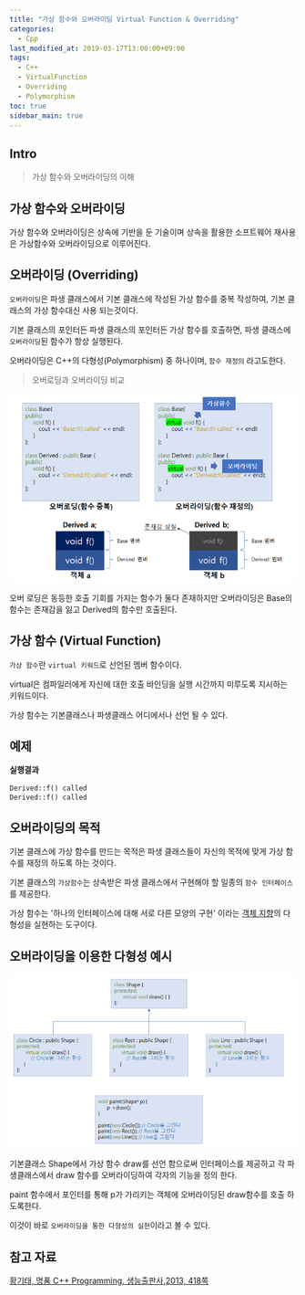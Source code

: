 ```yaml
---
title: "가상 함수와 오버라이딩 Virtual Function & Overriding"
categories: 
  - Cpp
last_modified_at: 2019-03-17T13:00:00+09:00
tags: 
  - C++
  - VirtualFunction
  - Overriding
  - Polymorphism
toc: true
sidebar_main: true
---
```


## Intro

> 가상 함수와 오버라이딩의 이해


## 가상 함수와 오버라이딩

가상 함수와 오버라이딩은 상속에 기반을 둔 기술이며 상속을 활용한 
소프트웨어 재사용은 가상함수와 오버라이딩으로 이루어진다.


## 오버라이딩 (Overriding)

`오버라이딩`은 파생 클래스에서 기본 클래스에 작성된 가상 함수를 중복 작성하여,
기본 클래스의 가상 함수대신 사용 되는것이다.

기본 클래스의 포인터든 파생 클래스의 포인터든 가상 함수를 호출하면, 파생 클래스에 `오버라이딩`된 함수가 항상 실행된다.

오버라이딩은 C++의 다형성(Polymorphism) 중 하나이며, `함수 재정의` 라고도한다.

> 오버로딩과 오버라이딩 비교

![1](https://github.com/lesslate/lesslate.github.io/blob/master/assets/img/cpp/overriding/1.png?raw=true)

오버 로딩은 동등한 호출 기회를 가지는 함수가 둘다 존재하지만 오버라이딩은 Base의 함수는 존재감을 잃고 Derived의 함수만 호출된다.


## 가상 함수 (Virtual Function)

`가상 함수`란 `virtual 키워드`로 선언된 멤버 함수이다. 

virtual은 컴파일러에게 자신에 대한 호출 바인딩을 실행 시간까지 미루도록 지시하는 키워드이다.

가상 함수는 기본클래스나 파생클래스 어디에서나 선언 될 수 있다.

## 예제

<script src="https://gist.github.com/lesslate/782fd1721c30e5453420e6e63fcb16b8.js"></script>

**실행결과**

```
Derived::f() called
Derived::f() called
```

## 오버라이딩의 목적

기본 클래스에 가상 함수를 만드는 목적은 파생 클래스들이 자신의 목적에 맞게 가상 함수를 재정의 하도록 하는 것이다. 

기본 클래스의 `가상함수`는 상속받은 파생 클래스에서 구현해야 할 일종의 `함수 인터페이스`를 제공한다.

가상 함수는 '하나의 인터페이스에 대해 서로 다른 모양의 구현' 이라는 [객체 지향](https://lesslate.github.io/cpp/%EA%B0%9D%EC%B2%B4%EC%A7%80%ED%96%A5-%ED%94%84%EB%A1%9C%EA%B7%B8%EB%9E%98%EB%B0%8D/)의 다형성을 실현하는 도구이다.

## 오버라이딩을 이용한 다형성 예시

![2](https://github.com/lesslate/lesslate.github.io/blob/master/assets/img/cpp/overriding/2.png?raw=true)

기본클래스 Shape에서 가상 함수 draw를 선언 함으로써 인터페이스를 제공하고 각 파생클래스에서 draw 함수를 오버라이딩하여 각자의 기능을 정의 한다.

paint 함수에서 포인터를 통해 p가 가리키는 객체에 오버라이딩된 draw함수를 호출 하도록한다.

이것이 바로 `오버라이딩을 통한 다형성의 실현`이라고 볼 수 있다.

## 참고 자료

[황기태, 명품 C++ Programming, 생능출판사,2013, 418쪽](https://book.naver.com/bookdb/book_detail.nhn?bid=7275362)